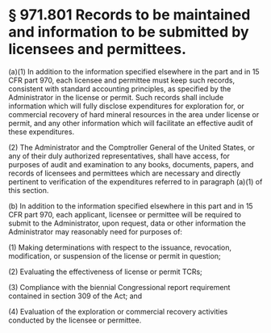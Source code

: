 # § 971.801   Records to be maintained and information to be submitted by licensees and permittees.

(a)(1) In addition to the information specified elsewhere in the part and in 15 CFR part 970, each licensee and permittee must keep such records, consistent with standard accounting principles, as specified by the Administrator in the license or permit. Such records shall include information which will fully disclose expenditures for exploration for, or commercial recovery of hard mineral resources in the area under license or permit, and any other information which will facilitate an effective audit of these expenditures. 


(2) The Administrator and the Comptroller General of the United States, or any of their duly authorized representatives, shall have access, for purposes of audit and examination to any books, documents, papers, and records of licensees and permittees which are necessary and directly pertinent to verification of the expenditures referred to in paragraph (a)(1) of this section. 


(b) In addition to the information specified elsewhere in this part and in 15 CFR part 970, each applicant, licensee or permittee will be required to submit to the Administrator, upon request, data or other information the Administrator may reasonably need for purposes of: 


(1) Making determinations with respect to the issuance, revocation, modification, or suspension of the license or permit in question; 


(2) Evaluating the effectiveness of license or permit TCRs; 


(3) Compliance with the biennial Congressional report requirement contained in section 309 of the Act; and 


(4) Evaluation of the exploration or commercial recovery activities conducted by the licensee or permittee.


